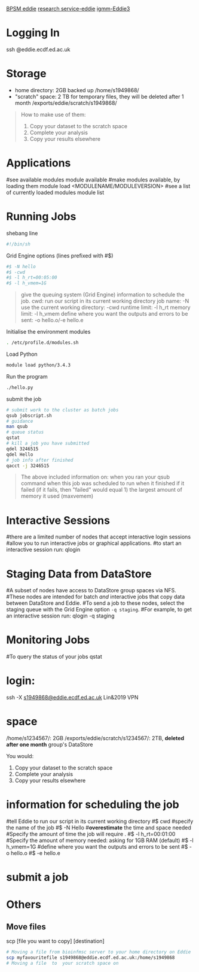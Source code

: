 [BPSM eddie](http://129.215.170.35/07_Using_Eddie.html)
[research service-eddie](https://www.wiki.ed.ac.uk/display/ResearchServices/Anaconda)
[igmm-Eddie3](http://wikilocal.igmm.ed.ac.uk/wiki/index.php/Cluster2-Eddie3)

# Logging In
ssh <YOUR UUN>@eddie.ecdf.ed.ac.uk
# Storage 
- home directory: 2GB backed up
/home/s1949868/
- "scratch" space: 2 TB for temporary files, they will be deleted after 1 month
/exports/eddie/scratch/s1949868/
> How to make use of them:
> 1.  Copy your dataset to the scratch space
> 2.  Complete your analysis
> 3.  Copy your results elsewhere
# Applications 
#see available modules
module available
#make modules available, by loading them
module load <MODULENAME/MODULEVERSION>
#see a list of currently loaded modules
module list
# Running Jobs 
shebang line
```bash
#!/bin/sh
```
Grid Engine options (lines prefixed with #$)
```bash
#$ -N hello              
#$ -cwd                  
#$ -l h_rt=00:05:00 
#$ -l h_vmem=1G
```
> give the queuing system (Grid Engine) information to schedule the job.
> cwd: run our script in its current working directory
> job name: -N
> use the current working directory: -cwd
> runtime limit: -l h_rt
> memory limit: -l h_vmem
> define where you want the outputs and errors to be sent: -o hello.o/-e hello.e

Initialise the environment modules
```bash
. /etc/profile.d/modules.sh
``` 
Load Python
```bash
module load python/3.4.3
``` 
Run the program
```bash
./hello.py
```
submit the job
```bash
# submit work to the cluster as batch jobs
qsub jobscript.sh
# guidance
man qsub
# queue status
qstat
# kill a job you have submitted
qdel 3246515
qdel Hello
# job info after finished
qacct -j 3246515
```
> The above included information on:
> when you ran your qsub command
> when this job was scheduled to run
> when it finished
> if it failed (if it fails, then "failed" would equal 1)
> the largest amount of memory it used (maxvemem)
# Interactive Sessions 
#there are a limited number of nodes that accept interactive login sessions
#allow you to run interactive jobs or graphical applications. #to start an interactive session run:
qlogin
# Staging Data from DataStore 
#A subset of nodes have access to DataStore group spaces via NFS. 
#These nodes are intended for batch _and_ interactive jobs that copy data between DataStore and Eddie. 
#To send a job to these nodes, select the staging queue with the Grid Engine option `-q staging`. 
#For example, to get an interactive session run:
qlogin -q staging
# Monitoring Jobs 
#To query the status of your jobs
qstat
# login:
ssh -X s1949868@eddie.ecdf.ed.ac.uk
Lin&2019
VPN
# space
/home/s1234567/: 2GB
/exports/eddie/scratch/s1234567/: 2TB, **deleted after one month**
group's DataStore

You would:
1.  Copy your dataset to the scratch space
2.  Complete your analysis
3.  Copy your results elsewhere
# information for scheduling the job
#tell Eddie to run our script in its current working directory
#$ cwd
#specify the name of the job
#$ -N Hello
#**overestimate** the time and space needed
#Specify the amount of time the job will require .
#$ -l h_rt=00:01:00
#Specify the amount of memory needed: asking for 1GB RAM (default)
#$ -l h_vmem=1G
#define where you want the outputs and errors to be sent
#$ -o hello.o
#$ -e hello.e

# submit a job

# Others 
## Move files
scp [file you want to copy] [destination]
```bash
# Moving a file from bioinfmsc server to your home directory on Eddie 
scp myfavouritefile s1949868@eddie.ecdf.ed.ac.uk:/home/s1949868  
# Moving a file  to  your scratch space on
```

<!--stackedit_data:
eyJoaXN0b3J5IjpbMTQwNDc5NjM3MiwxODM3OTI5NjM0LDExOD
Q5NjAyOTEsODg4NjEzNjQ4LDE2ODczMzMyMDksLTExOTEwNTU5
MzksMTg0MDMyNTc5NSwxOTc1NzM3NjY3LC00NjU0NjI0NTgsLT
E1Njg1ODIxNDEsNjUwODIzMDY4LDE4NDk1OTAzNjYsMTQ3NTkw
NDE5MiwzMjIyMDIwMjIsMTk2NzUyOTgyNiwtMTAwMjUyOTcxMi
wtMTUwNjcyNzgwMiwzODk1MjUxMDYsLTEyMzE4ODM0NTYsNzIy
NjIzMTgwXX0=
-->